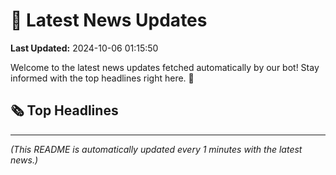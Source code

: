 # 📰 Latest News Updates
**Last Updated:** 2024-10-06 01:15:50

Welcome to the latest news updates fetched automatically by our bot! Stay informed with the top headlines right here. 🚀

## 🗞️ Top Headlines

---
*(This README is automatically updated every 1 minutes with the latest news.)*
